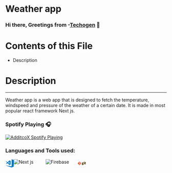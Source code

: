 # Weather app
### Hi there, Greetings from -[Techogen][website] 👋

# Contents of this File
- Description

# Description
--------------
Weather app is a web app that is designed to fetch the temperature, windspeed and pressure of the weather of a certain date. 
It is made in most popular react framework Next js.

### Spotify Playing 🎧

[<img src="https://now-playing-codestackr.vercel.app/api/spotify-playing" alt="AdditcoX Spotify Playing" width="350" />](https://open.spotify.com/?_gl=1*1j9zrqt*_gcl_aw*R0NMLjE2MTkzNDc4MzcuQ2owS0NRandwcFNFQmhDR0FSSXNBTklzNHA1NXkyNW5ZcHNKUmdoTFNyU2xnR3JNdlNLT0lEZ1ZOUFQwbEpoZ2JWbmU0ZFUxWVZCVC1zSWFBcGNMRUFMd193Y0I.*_gcl_dc*R0NMLjE2MTkzNDc4MzcuQ2owS0NRandwcFNFQmhDR0FSSXNBTklzNHA1NXkyNW5ZcHNKUmdoTFNyU2xnR3JNdlNLT0lEZ1ZOUFQwbEpoZ2JWbmU0ZFUxWVZCVC1zSWFBcGNMRUFMd193Y0I.&_ga=2.64304619.577986972.1619347814-1218930918.1618132103&_gac=1.55957209.1619347837.Cj0KCQjwppSEBhCGARIsANIs4p55y25nYpsJRghLSrSlgGrMvSKOIDgVNPT0lJhgbVne4dU1YVBT-sIaApcLEALw_wcB)

### Languages and Tools used:

[<img align="left" alt="Visual Studio Code" width="26px" src="https://raw.githubusercontent.com/github/explore/80688e429a7d4ef2fca1e82350fe8e3517d3494d/topics/visual-studio-code/visual-studio-code.png" />](https://code.visualstudio.com/)

[<img align="left" alt="Next js" width="100px" src="https://www.google.com/imgres?imgurl=https%3A%2F%2Fupload.wikimedia.org%2Fwikipedia%2Fcommons%2Fthumb%2F8%2F8e%2FNextjs-logo.svg%2F1200px-Nextjs-logo.svg.png&imgrefurl=https%3A%2F%2Fen.wikipedia.org%2Fwiki%2FNext.js&tbnid=Gu8EowV_-l_gbM&vet=12ahUKEwjw3YjU2t3xAhUsDrcAHTvBAI0QMygAegUIARC7AQ..i&docid=6o73KimtRxVyHM&w=1200&h=719&q=next%20js%20image&ved=2ahUKEwjw3YjU2t3xAhUsDrcAHTvBAI0QMygAegUIARC7AQ" />](https://nextjs.org/)

[<img align="left" alt="Firebase" width="100px" src="https://www.gstatic.com/devrel-devsite/prod/vdb246b8cc5a5361484bf12c07f2d17c993026d30a19ea3c7ace6f0263f62c0dd/firebase/images/lockup.png" />](https://firebase.google.com/)

[<img align="left" alt="Git" width="26px" src="https://raw.githubusercontent.com/github/explore/80688e429a7d4ef2fca1e82350fe8e3517d3494d/topics/git/git.png" />](https://git-scm.com/)

<br />
<br />


[website]: https://dsalgoapp.netlify.app/#/
 